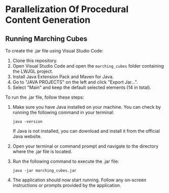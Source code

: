 # Parallelization Of Procedural Content Generation

## Running Marching Cubes

To create the .jar file using Visual Studio Code:

1. Clone this repository.
2. Open Visual Studio Code and open the `marching_cubes` folder containing the LWJGL project.
3. Install Java Extension Pack and Maven for Java.
4. Go to "JAVA PROJECTS" on the left and click "Export Jar...".
5. Select "Main" and keep the default selected elements (14 in total).

To run the .jar file, follow these steps:

1. Make sure you have Java installed on your machine. You can check by running the following command in your terminal:

    ```shell
    java -version
    ```

    If Java is not installed, you can download and install it from the official Java website.

2. Open your terminal or command prompt and navigate to the directory where the .jar file is located.

3. Run the following command to execute the .jar file:

    ```shell
    java -jar marching_cubes.jar
    ```

4. The application should now start running. Follow any on-screen instructions or prompts provided by the application.

